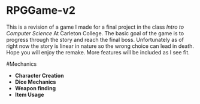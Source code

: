 # RPGGame-v2
This is a revision of a game I made for a final project in the class *Intro to Computer Science* At Carleton College.
The basic goal of the game is to progress through the story
and reach the final boss. Unfortunately as of right now the story is linear in nature so the wrong choice can lead in death.
Hope you will enjoy the remake. More features will be included as I see fit.


#Mechanics
- **Character Creation**
- **Dice Mechanics**
- **Weapon finding**
- **Item Usage**
